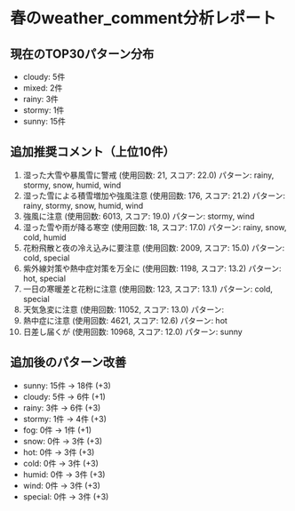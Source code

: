 
# 春のweather_comment分析レポート

## 現在のTOP30パターン分布
- cloudy: 5件
- mixed: 2件
- rainy: 3件
- stormy: 1件
- sunny: 15件

## 追加推奨コメント（上位10件）
1. 湿った大雪や暴風雪に警戒 (使用回数: 21, スコア: 22.0)
   パターン: rainy, stormy, snow, humid, wind
2. 湿った雪による積雪増加や強風注意 (使用回数: 176, スコア: 21.2)
   パターン: rainy, stormy, snow, humid, wind
3. 強風に注意 (使用回数: 6013, スコア: 19.0)
   パターン: stormy, wind
4. 湿った雪や雨が降る寒空 (使用回数: 18, スコア: 17.0)
   パターン: rainy, snow, cold, humid
5. 花粉飛散と夜の冷え込みに要注意 (使用回数: 2009, スコア: 15.0)
   パターン: cold, special
6. 紫外線対策や熱中症対策を万全に (使用回数: 1198, スコア: 13.2)
   パターン: hot, special
7. 一日の寒暖差と花粉に注意 (使用回数: 123, スコア: 13.1)
   パターン: cold, special
8. 天気急変に注意 (使用回数: 11052, スコア: 13.0)
   パターン: 
9. 熱中症に注意 (使用回数: 4621, スコア: 12.6)
   パターン: hot
10. 日差し届くが (使用回数: 10968, スコア: 12.0)
   パターン: sunny

## 追加後のパターン改善
- sunny: 15件 → 18件 (+3)
- cloudy: 5件 → 6件 (+1)
- rainy: 3件 → 6件 (+3)
- stormy: 1件 → 4件 (+3)
- fog: 0件 → 1件 (+1)
- snow: 0件 → 3件 (+3)
- hot: 0件 → 3件 (+3)
- cold: 0件 → 3件 (+3)
- humid: 0件 → 3件 (+3)
- wind: 0件 → 3件 (+3)
- special: 0件 → 3件 (+3)
